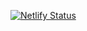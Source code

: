 
[![Netlify Status](https://api.netlify.com/api/v1/badges/82425ba0-4c40-46bf-81db-126aa9d4363b/deploy-status)](https://app.netlify.com/sites/heuristic-dijkstra-652772/deploys)
